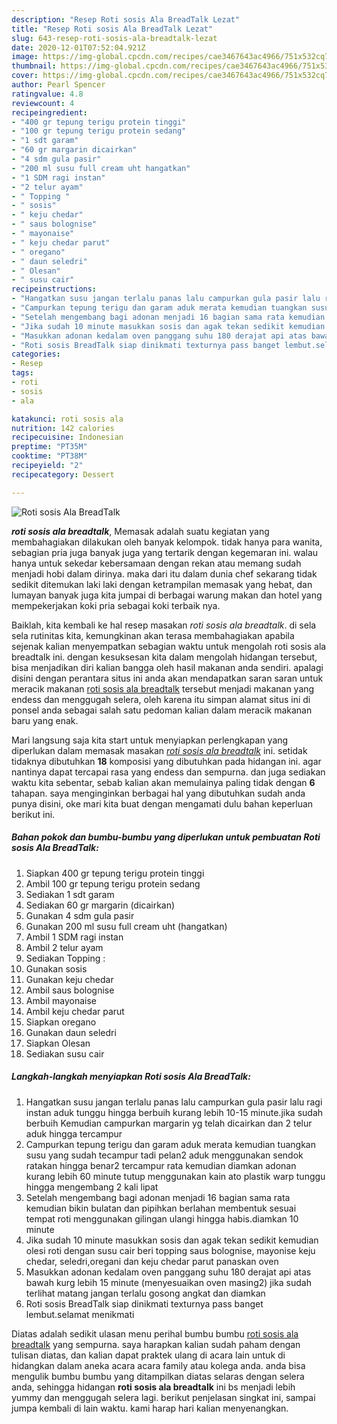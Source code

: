 ```yaml
---
description: "Resep Roti sosis Ala BreadTalk Lezat"
title: "Resep Roti sosis Ala BreadTalk Lezat"
slug: 643-resep-roti-sosis-ala-breadtalk-lezat
date: 2020-12-01T07:52:04.921Z
image: https://img-global.cpcdn.com/recipes/cae3467643ac4966/751x532cq70/roti-sosis-ala-breadtalk-foto-resep-utama.jpg
thumbnail: https://img-global.cpcdn.com/recipes/cae3467643ac4966/751x532cq70/roti-sosis-ala-breadtalk-foto-resep-utama.jpg
cover: https://img-global.cpcdn.com/recipes/cae3467643ac4966/751x532cq70/roti-sosis-ala-breadtalk-foto-resep-utama.jpg
author: Pearl Spencer
ratingvalue: 4.8
reviewcount: 4
recipeingredient:
- "400 gr tepung terigu protein tinggi"
- "100 gr tepung terigu protein sedang"
- "1 sdt garam"
- "60 gr margarin dicairkan"
- "4 sdm gula pasir"
- "200 ml susu full cream uht hangatkan"
- "1 SDM ragi instan"
- "2 telur ayam"
- " Topping "
- " sosis"
- " keju chedar"
- " saus bolognise"
- " mayonaise"
- " keju chedar parut"
- " oregano"
- " daun seledri"
- " Olesan"
- " susu cair"
recipeinstructions:
- "Hangatkan susu jangan terlalu panas lalu campurkan gula pasir lalu ragi instan aduk tunggu hingga berbuih kurang lebih 10-15 minute.jika sudah berbuih Kemudian campurkan margarin yg telah dicairkan dan 2 telur aduk hingga tercampur"
- "Campurkan tepung terigu dan garam aduk merata kemudian tuangkan susu yang sudah tecampur tadi pelan2 aduk menggunakan sendok ratakan hingga benar2 tercampur rata kemudian diamkan adonan kurang lebih 60 minute tutup menggunakan kain ato plastik warp tunggu hingga mengembang 2 kali lipat"
- "Setelah mengembang bagi adonan menjadi 16 bagian sama rata kemudian bikin bulatan dan pipihkan berlahan membentuk sesuai tempat roti menggunakan gilingan ulangi hingga habis.diamkan 10 minute"
- "Jika sudah 10 minute masukkan sosis dan agak tekan sedikit kemudian olesi roti dengan susu cair beri topping saus bolognise, mayonise keju chedar, seledri,oregani dan keju chedar parut panaskan oven"
- "Masukkan adonan kedalam oven panggang suhu 180 derajat api atas bawah kurg lebih 15 minute (menyesuaikan oven masing2) jika sudah terlihat matang jangan terlalu gosong angkat dan diamkan"
- "Roti sosis BreadTalk siap dinikmati texturnya pass banget lembut.selamat menikmati"
categories:
- Resep
tags:
- roti
- sosis
- ala

katakunci: roti sosis ala 
nutrition: 142 calories
recipecuisine: Indonesian
preptime: "PT35M"
cooktime: "PT38M"
recipeyield: "2"
recipecategory: Dessert

---
```



![Roti sosis Ala BreadTalk](https://img-global.cpcdn.com/recipes/cae3467643ac4966/751x532cq70/roti-sosis-ala-breadtalk-foto-resep-utama.jpg)

<b><i>roti sosis ala breadtalk</i></b>, Memasak adalah suatu kegiatan yang membahagiakan dilakukan oleh banyak kelompok. tidak hanya para wanita, sebagian pria juga banyak juga yang tertarik dengan kegemaran ini. walau hanya untuk sekedar kebersamaan dengan rekan atau memang sudah menjadi hobi dalam dirinya. maka dari itu dalam dunia chef sekarang tidak sedikit ditemukan laki laki dengan ketrampilan memasak yang hebat, dan lumayan banyak juga kita jumpai di berbagai warung makan dan hotel yang mempekerjakan koki pria sebagai koki terbaik nya.



Baiklah, kita kembali ke hal resep masakan <i>roti sosis ala breadtalk</i>. di sela sela rutinitas kita, kemungkinan akan terasa membahagiakan apabila sejenak kalian menyempatkan sebagian waktu untuk mengolah roti sosis ala breadtalk ini. dengan kesuksesan kita dalam mengolah hidangan tersebut, bisa menjadikan diri kalian bangga oleh hasil makanan anda sendiri. apalagi disini dengan perantara situs ini anda akan mendapatkan saran saran untuk meracik makanan <u>roti sosis ala breadtalk</u> tersebut menjadi makanan yang endess dan menggugah selera, oleh karena itu simpan alamat situs ini di ponsel anda sebagai salah satu pedoman kalian dalam meracik makanan baru yang enak.


Mari langsung saja kita start untuk menyiapkan perlengkapan yang diperlukan dalam memasak masakan <u><i>roti sosis ala breadtalk</i></u> ini. setidak tidaknya dibutuhkan <b>18</b> komposisi yang dibutuhkan pada hidangan ini. agar nantinya dapat tercapai rasa yang endess dan sempurna. dan juga sediakan waktu kita sebentar, sebab kalian akan memulainya paling tidak dengan <b>6</b> tahapan. saya menginginkan berbagai hal yang dibutuhkan sudah anda punya disini, oke mari kita buat dengan mengamati dulu bahan keperluan berikut ini.

<!--inarticleads1-->

##### Bahan pokok dan bumbu-bumbu yang diperlukan untuk pembuatan Roti sosis Ala BreadTalk:

1. Siapkan 400 gr tepung terigu protein tinggi
1. Ambil 100 gr tepung terigu protein sedang
1. Sediakan 1 sdt garam
1. Sediakan 60 gr margarin (dicairkan)
1. Gunakan 4 sdm gula pasir
1. Gunakan 200 ml susu full cream uht (hangatkan)
1. Ambil 1 SDM ragi instan
1. Ambil 2 telur ayam
1. Sediakan  Topping :
1. Gunakan  sosis
1. Gunakan  keju chedar
1. Ambil  saus bolognise
1. Ambil  mayonaise
1. Ambil  keju chedar parut
1. Siapkan  oregano
1. Gunakan  daun seledri
1. Siapkan  Olesan
1. Sediakan  susu cair




<!--inarticleads2-->

##### Langkah-langkah menyiapkan Roti sosis Ala BreadTalk:

1. Hangatkan susu jangan terlalu panas lalu campurkan gula pasir lalu ragi instan aduk tunggu hingga berbuih kurang lebih 10-15 minute.jika sudah berbuih Kemudian campurkan margarin yg telah dicairkan dan 2 telur aduk hingga tercampur
1. Campurkan tepung terigu dan garam aduk merata kemudian tuangkan susu yang sudah tecampur tadi pelan2 aduk menggunakan sendok ratakan hingga benar2 tercampur rata kemudian diamkan adonan kurang lebih 60 minute tutup menggunakan kain ato plastik warp tunggu hingga mengembang 2 kali lipat
1. Setelah mengembang bagi adonan menjadi 16 bagian sama rata kemudian bikin bulatan dan pipihkan berlahan membentuk sesuai tempat roti menggunakan gilingan ulangi hingga habis.diamkan 10 minute
1. Jika sudah 10 minute masukkan sosis dan agak tekan sedikit kemudian olesi roti dengan susu cair beri topping saus bolognise, mayonise keju chedar, seledri,oregani dan keju chedar parut panaskan oven
1. Masukkan adonan kedalam oven panggang suhu 180 derajat api atas bawah kurg lebih 15 minute (menyesuaikan oven masing2) jika sudah terlihat matang jangan terlalu gosong angkat dan diamkan
1. Roti sosis BreadTalk siap dinikmati texturnya pass banget lembut.selamat menikmati




Diatas adalah sedikit ulasan menu perihal bumbu bumbu <u>roti sosis ala breadtalk</u> yang sempurna. saya harapkan kalian sudah paham dengan tulisan diatas, dan kalian dapat praktek ulang di acara lain untuk di hidangkan dalam aneka acara acara family atau kolega anda. anda bisa mengulik bumbu bumbu yang ditampilkan diatas selaras dengan selera anda, sehingga hidangan <b>roti sosis ala breadtalk</b> ini bs menjadi lebih yummy dan menggugah selera lagi. berikut penjelasan singkat ini, sampai jumpa kembali di lain waktu. kami harap hari kalian menyenangkan.
